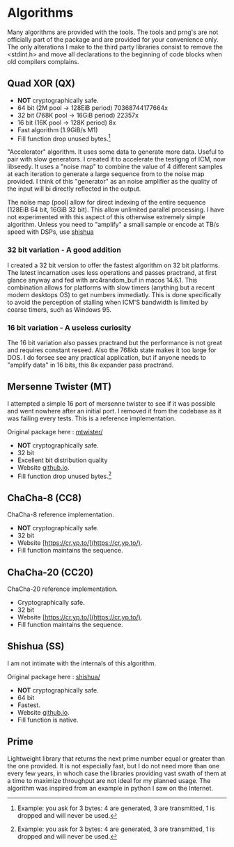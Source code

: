 # Algorithms

Many algorithms are provided with the tools. The tools and prng's are not officially part of the package and are provided for your convenience only. The only alterations I make to the third party libraries consist to remove the <stdint.h> and move all declarations to the beginning of code blocks when old compilers complains. 

## Quad XOR (QX)

- **NOT** cryptographically safe.
- 64 bit (2M pool -> 128EiB period) 70368744177664x
- 32 bit (768K pool -> 16GiB period) 22357x
- 16 bit (16K pool -> 128K period) 8x
- Fast algorithm (1.9GiB/s M1)
- Fill function drop unused bytes.[^1] 

"Accelerator" algorithm. It uses some data to generate more data. Useful to pair with slow generators. I created it to accelerate the testigng of ICM, now libseedy. It uses a "noise map" to combine the value of 4 different samples at each iteration to generate a large sequence from to the noise map provided. I think of this "generator" as an noise amplifier as the quality of the input will bi directly reflected in the output.

The noise map (pool) allow for direct indexing of the entire sequence (128EiB 64 bit, 16GiB 32 bit). This allow unlimited parallel processing. I have not experimented with this aspect of this otherwise extremely simple algorithm. Unless you need to "amplify" a small sample or encode at TB/s speed with DSPs, use [shishua](shishua.md)

### 32 bit variation - A good addition

I created a 32 bit version to offer the fastest algorithm on 32 bit platforms. The latest incarnation uses less operations and passes practrand, at first glance anyway and fed with arc4random_buf in macos 14.6.1. This combination allows for platforms with slow timers (anything but a recent modern desktops OS) to get numbers immediatly. This is done specifically to avoid the perception of stalling when ICM'S bandwidth is limited by coarse timers, such as Windows 95.

### 16 bit variation - A useless curiosity

The 16 bit variation also passes practrand but the performance is not great and requires constant reseed. Also the 768kb state makes it too large for DOS. I do forsee see any practical application, but if anyone needs to "amplify data" in 16 bits, this 8x expander  pass practrand.

## Mersenne Twister (MT)

I attempted a simple 16 port of mersenne twister to see if it was possible and went nowhere after an initial port. I removed it from the codebase as it was failing every tests. This is a reference implementation.

Original package here : [mtwister/](mtwister/)

- **NOT** cryptographically safe.
- 32 bit
- Excellent bit distribution quality
- Website [github.io](https://github.com/ESultanik/mtwister).
- Fill function drop unused bytes.[^1] 

## ChaCha-8 (CC8)

ChaCha-8 reference implementation.

- **NOT** cryptographically safe.
- 32 bit
- Website [https://cr.yp.to/](https://cr.yp.to/).
- Fill function maintains the sequence. 

## ChaCha-20 (CC20)

ChaCha-20 reference implementation.

- Cryptographically safe.
- 32 bit
- Website [https://cr.yp.to/](https://cr.yp.to/).
- Fill function maintains the sequence. 

## Shishua (SS)

I am not intimate with the internals of this algorithm.

Original package here : [shishua/](shishua/)

- **NOT** cryptographically safe.
- 64 bit
- Fastest.
- Website [github.io](https://espadrine.github.io/blog/posts/shishua-the-fastest-prng-in-the-world.html).
- Fill function is native.

## Prime

Lightweight library that returns the next prime number equal or greater than the one provided. It is not especially fast, but I do not need more than one every few years, in whoch case the libraries providing vast swath of them at a time to maximize throughput are not ideal for my planned usage. The algorithm was inspired from an example in python I saw on the Internet.

[^1]: Example: you ask for 3 bytes: 4 are generated, 3 are transmitted, 1 is dropped and will never be used.